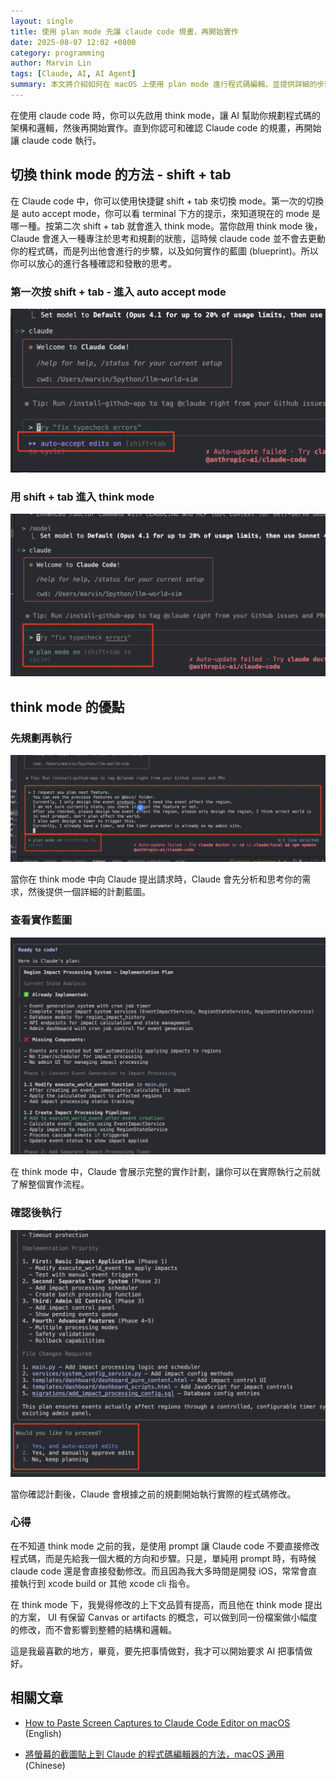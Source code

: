 ```yaml
---
layout: single
title: 使用 plan mode 先讓 claude code 規畫，再開始實作
date: 2025-08-07 12:02 +0800
category: programming
author: Marvin Lin
tags: [Claude, AI, AI Agent]
summary: 本文將介紹如何在 macOS 上使用 plan mode 進行程式碼編輯，並提供詳細的步驟說明。
---
```


在使用 claude code 時，你可以先啟用 think mode，讓 AI 幫助你規劃程式碼的架構和邏輯，然後再開始實作。直到你認可和確認 Claude code 的規畫，再開始讓 claude code 執行。

## 切換 think mode 的方法 - shift + tab 

在 Claude code 中，你可以使用快捷鍵 shift + tab 來切換 mode。第一次的切換是 auto accept mode，你可以看 terminal 下方的提示，來知道現在的 mode 是哪一種。按第二次 shift + tab 就會進入 think mode。當你啟用 think mode 後，Claude 會進入一種專注於思考和規劃的狀態，這時候 claude code 並不會去更動你的程式碼，而是列出他會進行的步驟，以及如何實作的藍圖 (blueprint)。所以你可以放心的進行各種確認和發散的思考。

### 第一次按 shift + tab - 進入 auto accept mode
![auto accept mode](/assets/programming/claude-code-think-mode/claude-code-accept-mode.png)

### 用 shift + tab 進入 think mode
![claude code think mode](/assets/programming/claude-code-think-mode/claude-code-think-mode.png)

## think mode 的優點

### 先規劃再執行
![think mode request prompt](/assets/programming/claude-code-think-mode/think-mode-request-prompt.png)

當你在 think mode 中向 Claude 提出請求時，Claude 會先分析和思考你的需求，然後提供一個詳細的計劃藍圖。

### 查看實作藍圖
![plan mode blueprint](/assets/programming/claude-code-think-mode/plan-mode-blueprint.png)

在 think mode 中，Claude 會展示完整的實作計劃，讓你可以在實際執行之前就了解整個實作流程。

### 確認後執行
![action after planning](/assets/programming/claude-code-think-mode/action-after-planing.png)

當你確認計劃後，Claude 會根據之前的規劃開始執行實際的程式碼修改。

### 心得
在不知道 think mode 之前的我，是使用 prompt 讓 Claude code 不要直接修改程式碼，而是先給我一個大概的方向和步驟。只是，單純用 prompt 時，有時候 claude code 還是會直接發動修改。而且因為我大多時間是開發 iOS，常常會直接執行到 xcode build or 其他 xcode cli 指令。

在 think mode 下，我覺得修改的上下文品質有提高，而且他在 think mode 提出的方案， UI 有保留 Canvas or artifacts 的概念，可以做到同一份檔案做小幅度的修改，而不會影響到整體的結構和邏輯。

這是我最喜歡的地方，畢竟，要先把事情做對，我才可以開始要求 AI 把事情做好。

## 相關文章

- [How to Paste Screen Captures to Claude Code Editor on macOS](/programming/en/2025-07-14-paste-capture-image-to-claude-code/) (English)

- [將螢幕的截圖貼上到 Claude 的程式碼編輯器的方法，macOS 適用](/programming/zh/2025-07-14-paste-capture-image-to-claude-code/) (Chinese)